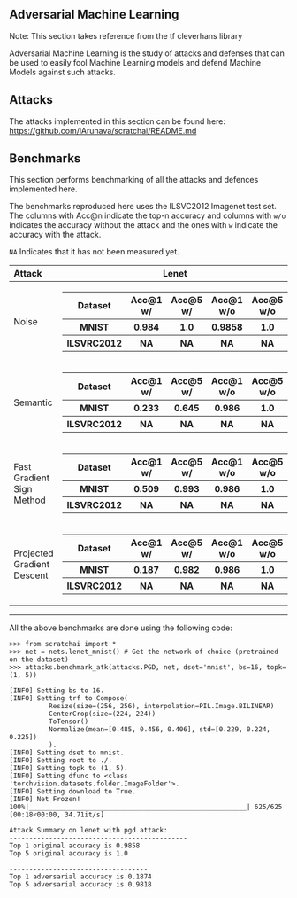 ## Adversarial Machine Learning

Note: This section takes reference from the tf cleverhans library

Adversarial Machine Learning is the study of attacks and defenses that can be used to easily fool Machine Learning models and defend Machine Models against such attacks.

## Attacks

The attacks implemented in this section can be found here: https://github.com/iArunava/scratchai/README.md

## Benchmarks

This section performs benchmarking of all the attacks and defences implemented here.

The benchmarks reproduced here uses the ILSVC2012 Imagenet test set. The columns with Acc@n indicate the top-n accuracy 
and columns with `w/o` indicates the accuracy without the attack and the ones with `w` indicate the accuracy with the attack.

`NA` Indicates that it has not been measured yet.

| Attack | Lenet | Alexnet | VGG16 | VGG19 | Resnet18 |
| :----- | :---: | :---: | :---: | :---: | :---: |
| Noise | <table> <tr> <th> Dataset </th> <th> Acc@1 w/ </th> <th> Acc@5 w/ </th> <th> Acc@1 w/o </th> <th> Acc@5 w/o </th> </tr> <tr> <th> MNIST </th> <th> 0.984 </th> <th> 1.0 </th> <th> 0.9858 </th> <th> 1.0 </th> <tr> <th> ILSVRC2012 </th> <th> NA </th> <th> NA </th> <th> NA </th> <th> NA </th> </tr> </tr> </table> | <table> <tr> <th> Dataset </th> <th> Acc@1 w/ </th> <th> Acc@5 w/ </th> <th> Acc@1 w/o </th> <th> Acc@5 w/o </th> </tr> <tr> <th> MNIST </th> <th> NA </th> <th> NA </th> <th> NA </th> <th> NA </th> <tr> <th> ILSVRC2012 </th> <th> NA </th> <th> NA </th> <th> NA </th> <th> NA </th> </tr> </tr> </table> | <table> <tr> <th> Dataset </th> <th> Acc@1 w/ </th> <th> Acc@5 w/ </th> <th> Acc@1 w/o </th> <th> Acc@5 w/o </th> </tr> <tr> <th> MNIST </th> <th> NA </th> <th> NA </th> <th> NA </th> <th> NA </th> <tr> <th> ILSVRC2012 </th> <th> NA </th> <th> NA </th> <th> NA </th> <th> NA </th> </tr> </tr> </table>| <table> <tr> <th> Dataset </th> <th> Acc@1 w/ </th> <th> Acc@5 w/ </th> <th> Acc@1 w/o </th> <th> Acc@5 w/o </th> </tr> <tr> <th> MNIST </th> <th> NA </th> <th> NA </th> <th> NA </th> <th> NA </th> <tr> <th> ILSVRC2012 </th> <th> NA </th> <th> NA </th> <th> NA </th> <th> NA </th> </tr> </tr> </table>| <table> <tr> <th> Dataset </th> <th> Acc@1 w/ </th> <th> Acc@5 w/ </th> <th> Acc@1 w/o </th> <th> Acc@5 w/o </th> </tr> <tr> <th> MNIST </th> <th> NA </th> <th> NA </th> <th> NA </th> <th> NA </th> <tr> <th> ILSVRC2012 </th> <th> NA </th> <th> NA </th> <th> NA </th> <th> NA </th> </tr> </tr> </table> |
| Semantic  | <table> <tr> <th> Dataset </th> <th> Acc@1 w/ </th> <th> Acc@5 w/ </th> <th> Acc@1 w/o </th> <th> Acc@5 w/o </th> </tr> <tr> <th> MNIST </th> <th> 0.233 </th> <th> 0.645 </th> <th> 0.986 </th> <th> 1.0 </th> <tr> <th> ILSVRC2012 </th> <th> NA </th> <th> NA </th> <th> NA </th> <th> NA </th> </tr> </tr> </table> | <table> <tr> <th> Dataset </th> <th> Acc@1 w/ </th> <th> Acc@5 w/ </th> <th> Acc@1 w/o </th> <th> Acc@5 w/o </th> </tr> <tr> <th> MNIST </th> <th> NA </th> <th> NA </th> <th> NA </th> <th> NA </th> <tr> <th> ILSVRC2012 </th> <th> NA </th> <th> NA </th> <th> NA </th> <th> NA </th> </tr> </tr> </table> | <table> <tr> <th> Dataset </th> <th> Acc@1 w/ </th> <th> Acc@5 w/ </th> <th> Acc@1 w/o </th> <th> Acc@5 w/o </th> </tr> <tr> <th> MNIST </th> <th> NA </th> <th> NA </th> <th> NA </th> <th> NA </th> <tr> <th> ILSVRC2012 </th> <th> NA </th> <th> NA </th> <th> NA </th> <th> NA </th> </tr> </tr> </table>| <table> <tr> <th> Dataset </th> <th> Acc@1 w/ </th> <th> Acc@5 w/ </th> <th> Acc@1 w/o </th> <th> Acc@5 w/o </th> </tr> <tr> <th> MNIST </th> <th> NA </th> <th> NA </th> <th> NA </th> <th> NA </th> <tr> <th> ILSVRC2012 </th> <th> NA </th> <th> NA </th> <th> NA </th> <th> NA </th> </tr> </tr> </table>| <table> <tr> <th> Dataset </th> <th> Acc@1 w/ </th> <th> Acc@5 w/ </th> <th> Acc@1 w/o </th> <th> Acc@5 w/o </th> </tr> <tr> <th> MNIST </th> <th> NA </th> <th> NA </th> <th> NA </th> <th> NA </th> <tr> <th> ILSVRC2012 </th> <th> NA </th> <th> NA </th> <th> NA </th> <th> NA </th> </tr> </tr> </table> |
| Fast Gradient Sign Method  | <table> <tr> <th> Dataset </th> <th> Acc@1 w/ </th> <th> Acc@5 w/ </th> <th> Acc@1 w/o </th> <th> Acc@5 w/o </th> </tr> <tr> <th> MNIST </th> <th> 0.509 </th> <th> 0.993 </th> <th> 0.986 </th> <th> 1.0 </th> <tr> <th> ILSVRC2012 </th> <th> NA </th> <th> NA </th> <th> NA </th> <th> NA </th> </tr> </tr> </table> | <table> <tr> <th> Dataset </th> <th> Acc@1 w/ </th> <th> Acc@5 w/ </th> <th> Acc@1 w/o </th> <th> Acc@5 w/o </th> </tr> <tr> <th> MNIST </th> <th> NA </th> <th> NA </th> <th> NA </th> <th> NA </th> <tr> <th> ILSVRC2012 </th> <th> NA </th> <th> NA </th> <th> NA </th> <th> NA </th> </tr> </tr> </table> | <table> <tr> <th> Dataset </th> <th> Acc@1 w/ </th> <th> Acc@5 w/ </th> <th> Acc@1 w/o </th> <th> Acc@5 w/o </th> </tr> <tr> <th> MNIST </th> <th> NA </th> <th> NA </th> <th> NA </th> <th> NA </th> <tr> <th> ILSVRC2012 </th> <th> NA </th> <th> NA </th> <th> NA </th> <th> NA </th> </tr> </tr> </table>| <table> <tr> <th> Dataset </th> <th> Acc@1 w/ </th> <th> Acc@5 w/ </th> <th> Acc@1 w/o </th> <th> Acc@5 w/o </th> </tr> <tr> <th> MNIST </th> <th> NA </th> <th> NA </th> <th> NA </th> <th> NA </th> <tr> <th> ILSVRC2012 </th> <th> NA </th> <th> NA </th> <th> NA </th> <th> NA </th> </tr> </tr> </table>| <table> <tr> <th> Dataset </th> <th> Acc@1 w/ </th> <th> Acc@5 w/ </th> <th> Acc@1 w/o </th> <th> Acc@5 w/o </th> </tr> <tr> <th> MNIST </th> <th> NA </th> <th> NA </th> <th> NA </th> <th> NA </th> <tr> <th> ILSVRC2012 </th> <th> NA </th> <th> NA </th> <th> NA </th> <th> NA </th> </tr> </tr> </table> |
| Projected Gradient Descent  | <table> <tr> <th> Dataset </th> <th> Acc@1 w/ </th> <th> Acc@5 w/ </th> <th> Acc@1 w/o </th> <th> Acc@5 w/o </th> </tr> <tr> <th> MNIST </th> <th> 0.187 </th> <th> 0.982 </th> <th> 0.986 </th> <th> 1.0 </th> <tr> <th> ILSVRC2012 </th> <th> NA </th> <th> NA </th> <th> NA </th> <th> NA </th> </tr> </tr> </table> | <table> <tr> <th> Dataset </th> <th> Acc@1 w/ </th> <th> Acc@5 w/ </th> <th> Acc@1 w/o </th> <th> Acc@5 w/o </th> </tr> <tr> <th> MNIST </th> <th> NA </th> <th> NA </th> <th> NA </th> <th> NA </th> <tr> <th> ILSVRC2012 </th> <th> NA </th> <th> NA </th> <th> NA </th> <th> NA </th> </tr> </tr> </table> | <table> <tr> <th> Dataset </th> <th> Acc@1 w/ </th> <th> Acc@5 w/ </th> <th> Acc@1 w/o </th> <th> Acc@5 w/o </th> </tr> <tr> <th> MNIST </th> <th> NA </th> <th> NA </th> <th> NA </th> <th> NA </th> <tr> <th> ILSVRC2012 </th> <th> NA </th> <th> NA </th> <th> NA </th> <th> NA </th> </tr> </tr> </table>| <table> <tr> <th> Dataset </th> <th> Acc@1 w/ </th> <th> Acc@5 w/ </th> <th> Acc@1 w/o </th> <th> Acc@5 w/o </th> </tr> <tr> <th> MNIST </th> <th> NA </th> <th> NA </th> <th> NA </th> <th> NA </th> <tr> <th> ILSVRC2012 </th> <th> NA </th> <th> NA </th> <th> NA </th> <th> NA </th> </tr> </tr> </table>| <table> <tr> <th> Dataset </th> <th> Acc@1 w/ </th> <th> Acc@5 w/ </th> <th> Acc@1 w/o </th> <th> Acc@5 w/o </th> </tr> <tr> <th> MNIST </th> <th> NA </th> <th> NA </th> <th> NA </th> <th> NA </th> <tr> <th> ILSVRC2012 </th> <th> NA </th> <th> NA </th> <th> NA </th> <th> NA </th> </tr> </tr> </table> |

---

All the above benchmarks are done using the following code:

```
>>> from scratchai import *
>>> net = nets.lenet_mnist() # Get the network of choice (pretrained on the dataset)
>>> attacks.benchmark_atk(attacks.PGD, net, dset='mnist', bs=16, topk=(1, 5))

[INFO] Setting bs to 16.
[INFO] Setting trf to Compose(
          Resize(size=(256, 256), interpolation=PIL.Image.BILINEAR)
          CenterCrop(size=(224, 224))
          ToTensor()
          Normalize(mean=[0.485, 0.456, 0.406], std=[0.229, 0.224, 0.225])
          ).
[INFO] Setting dset to mnist.
[INFO] Setting root to ./.
[INFO] Setting topk to (1, 5).
[INFO] Setting dfunc to <class 'torchvision.datasets.folder.ImageFolder'>.
[INFO] Setting download to True.
[INFO] Net Frozen!
100%|_______________________________________________________| 625/625 [00:18<00:00, 34.71it/s]

Attack Summary on lenet with pgd attack:
---------------------------------------------
Top 1 original accuracy is 0.9858
Top 5 original accuracy is 1.0

-----------------------------------
Top 1 adversarial accuracy is 0.1874
Top 5 adversarial accuracy is 0.9818

```
